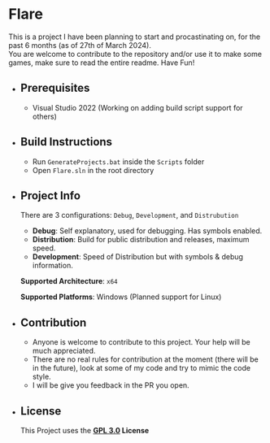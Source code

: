 # Flare
This is a project I have been planning to start and procastinating on, for the past 6 months (as of 27th of March 2024).<br>
You are welcome to contribute to the repository and/or use it to make some games, make sure to read the entire readme. Have Fun!

- ## Prerequisites
    - Visual Studio 2022 (Working on adding build script support for others)

- ## Build Instructions
    - Run `GenerateProjects.bat` inside the `Scripts` folder
    - Open `Flare.sln` in the root directory

- ## Project Info
    There are 3 configurations: `Debug`, `Development`, and `Distrubution`
    - **Debug**: Self explanatory, used for debugging. Has symbols enabled.
    - **Distribution**: Build for public distribution and releases, maximum speed.
    - **Development**: Speed of Distribution but with symbols & debug information.

    **Supported Architecture**: `x64`<br>

    **Supported Platforms**: Windows (Planned support for Linux)

- ## Contribution
    - Anyone is welcome to contribute to this project. Your help will be much appreciated.<br>
    - There are no real rules for contribution at the moment (there will be in the future), look at some of my code and try to mimic the code style.<br>
   - I will be give you feedback in the PR you open.

- ## License
    This Project uses the **[GPL 3.0](https://github.com/StudioHelix/Flare?tab=GPL-3.0-1-ov-file#readme) License**